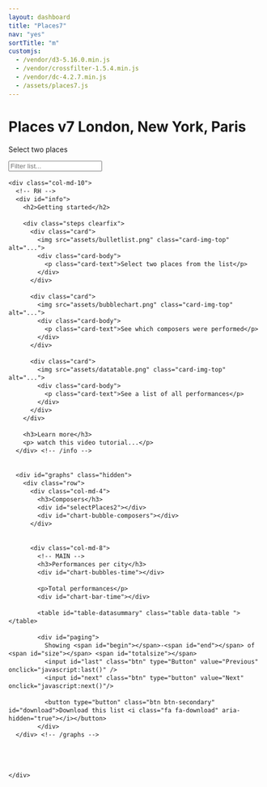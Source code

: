 ```yaml
---
layout: dashboard
title: "Places7"
nav: "yes"
sortTitle: "m"
customjs:
  - /vendor/d3-5.16.0.min.js
  - /vendor/crossfilter-1.5.4.min.js
  - /vendor/dc-4.2.7.min.js
  - /assets/places7.js
---
```


<div class="banner">
  <div class="container-fluid">
  	<div class="header">
  	 	  	<div class="title">
  					<h1>Places v7 London, New York, Paris</h1>
  				</div>
  	</div>
    <div class="row">
      <div class="col-md-2">
        <p>Select two places</p>
      </div>
      <div class="col-md-10">
        <p id="datacount"></p>
      </div>
    </div>
  </div>
</div>


<!-- DATA -->
<div class="container-fluid dashboard">
  <div class="row">
    <div class="col-md-2">
      <!-- LH -->
      <div id="triangle-down"></div>
      <input id="filter" class="form-control" placeholder="Filter list...">
      <div id="filterPlaces"></div>
    </div>


    <div class="col-md-10">
      <!-- RH -->
      <div id="info">
        <h2>Getting started</h2>

        <div class="steps clearfix">
          <div class="card">
            <img src="assets/bulletlist.png" class="card-img-top" alt="...">
            <div class="card-body">
              <p class="card-text">Select two places from the list</p>
            </div>
          </div>

          <div class="card">
            <img src="assets/bubblechart.png" class="card-img-top" alt="...">
            <div class="card-body">
              <p class="card-text">See which composers were performed</p>
            </div>
          </div>

          <div class="card">
            <img src="assets/datatable.png" class="card-img-top" alt="...">
            <div class="card-body">
              <p class="card-text">See a list of all performances</p>
            </div>
          </div>
        </div>

        <h3>Learn more</h3>
        <p> watch this video tutorial...</p>
      </div> <!-- /info -->


      <div id="graphs" class="hidden">
        <div class="row">
          <div class="col-md-4">
            <h3>Composers</h3>
            <div id="selectPlaces2"></div>
            <div id="chart-bubble-composers"></div>
          </div>


          <div class="col-md-8">
            <!-- MAIN -->
            <h3>Performances per city</h3>
            <div id="chart-bubbles-time"></div>

            <p>Total performances</p>
            <div id="chart-bar-time"></div>

            <table id="table-datasummary" class="table data-table "></table>

            <div id="paging">
              Showing <span id="begin"></span>-<span id="end"></span> of <span id="size"></span> <span id="totalsize"></span>
              <input id="last" class="btn" type="Button" value="Previous" onclick="javascript:last()" />
              <input id="next" class="btn" type="button" value="Next" onclick="javascript:next()"/>

              <button type="button" class="btn btn-secondary" id="download">Download this list <i class="fa fa-download" aria-hidden="true"></i></button>
            </div>
      </div> <!-- /graphs -->




    </div>
  </div>
</div>
